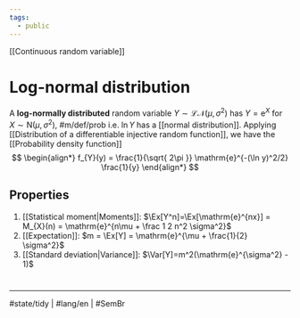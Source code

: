 ```yaml
---
tags:
  - public
---
```

[[Continuous random variable]]
# Log-normal distribution

A **log-normally distributed** random variable $Y \sim \mathcal{LN}(\mu,\sigma^2)$ has $Y = \mathrm{e}^X$ for $X \sim \mathrm{N}(\mu,\sigma^2)$, #m/def/prob i.e. $\ln Y$ has a [[normal distribution]].
Applying [[Distribution of a differentiable injective random function]], we have the [[Probability density function]]
$$
\begin{align*}
f_{Y}(y) = \frac{1}{\sqrt{ 2\pi }} \mathrm{e}^{-(\ln y)^2/2} \frac{1}{y}
\end{align*}
$$

## Properties

1. [[Statistical moment|Moments]]: $\Ex[Y^n]=\Ex[\mathrm{e}^{nx}] = M_{X}(n) = \mathrm{e}^{n\mu + \frac 1 2 n^2 \sigma^2}$
2. [[Expectation]]: $m = \Ex[Y] = \mathrm{e}^{\mu + \frac{1}{2} \sigma^2}$
3. [[Standard deviation|Variance]]: $\Var[Y]=m^2(\mathrm{e}^{\sigma^2} - 1)$

#
---
#state/tidy | #lang/en | #SemBr

